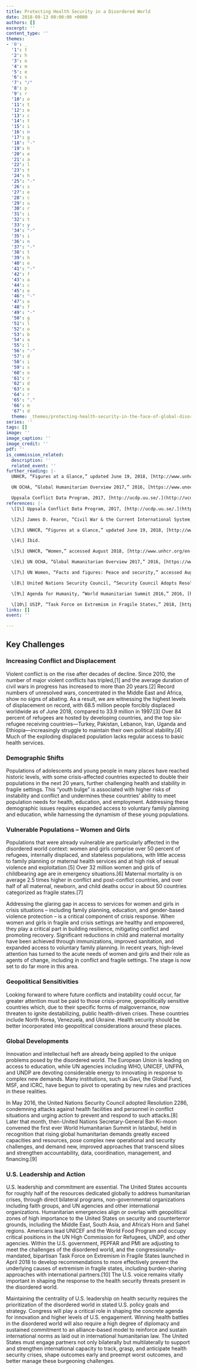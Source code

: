 ```yaml
---
title: Protecting Health Security in a Disordered World
date: 2018-09-13 00:00:00 +0000
authors: []
excerpt: ''
content_type: ''
themes:
- '0': _
  '1': t
  '2': h
  '3': e
  '4': m
  '5': e
  '6': s
  '7': "/"
  '8': p
  '9': r
  '10': o
  '11': t
  '12': e
  '13': c
  '14': t
  '15': i
  '16': n
  '17': g
  '18': "-"
  '19': h
  '20': e
  '21': a
  '22': l
  '23': t
  '24': h
  '25': "-"
  '26': s
  '27': e
  '28': c
  '29': u
  '30': r
  '31': i
  '32': t
  '33': y
  '34': "-"
  '35': i
  '36': n
  '37': "-"
  '38': t
  '39': h
  '40': e
  '41': "-"
  '42': f
  '43': a
  '44': c
  '45': e
  '46': "-"
  '47': o
  '48': f
  '49': "-"
  '50': g
  '51': l
  '52': o
  '53': b
  '54': a
  '55': l
  '56': "-"
  '57': d
  '58': i
  '59': s
  '60': o
  '61': r
  '62': d
  '63': e
  '64': r
  '65': "."
  '66': m
  '67': d
  theme: _themes/protecting-health-security-in-the-face-of-global-disorder.md
series: ''
tags: []
image: ''
image_caption: ''
image_credit: ''
pdf: ''
is_commission_related:
  description: ''
  related_event: ''
further_reading: |-
  UNHCR, “Figures at a Glance,” updated June 19, 2018, [http://www.unhcr.org/en-us/figures-at-a-glance.html.](http://www.unhcr.org/en-us/figures-at-a-glance.html. "http://www.unhcr.org/en-us/figures-at-a-glance.html.")

  UN OCHA, “Global Humanitarian Overview 2017,” 2016, [https://www.unocha.org/sites/dms/Documents/GHO_2017.pdf.](https://www.unocha.org/sites/dms/Documents/GHO_2017.pdf. "https://www.unocha.org/sites/dms/Documents/GHO_2017.pdf.")

  Uppsala Conflict Data Program, 2017, [http://ucdp.uu.se/.](http://ucdp.uu.se/. "http://ucdp.uu.se/.")
references: |-
  \[1\] Uppsala Conflict Data Program, 2017, [http://ucdp.uu.se/.](http://ucdp.uu.se/. "http://ucdp.uu.se/.")

  \[2\] James D. Fearon, “Civil War & the Current International System,” Daedalus 146, no. 4 (2017): 18-32, [https://www.mitpressjournals.org/doi/abs/10.1162/DAED_a_00456.](https://www.mitpressjournals.org/doi/abs/10.1162/DAED_a_00456. "https://www.mitpressjournals.org/doi/abs/10.1162/DAED_a_00456.")

  \[3\] UNHCR, “Figures at a Glance,” updated June 19, 2018, [http://www.unhcr.org/en-us/figures-at-a-glance.html.](http://www.unhcr.org/en-us/figures-at-a-glance.html. "http://www.unhcr.org/en-us/figures-at-a-glance.html.")

  \[4\] Ibid.

  \[5\] UNHCR, “Women,” accessed August 2018, [http://www.unhcr.org/en-us/women.html.](http://www.unhcr.org/en-us/women.html. "http://www.unhcr.org/en-us/women.html.")

  \[6\] UN OCHA, “Global Humanitarian Overview 2017,” 2016, [https://www.unocha.org/sites/dms/Documents/GHO_2017.pdf.](https://www.unocha.org/sites/dms/Documents/GHO_2017.pdf. "https://www.unocha.org/sites/dms/Documents/GHO_2017.pdf.")

  \[7\] UN Women, “Facts and figures: Peace and security,” accessed August 2018, [http://www.unwomen.org/en/what-we-do/peace-and-security/facts-and-figures#notes.](http://www.unwomen.org/en/what-we-do/peace-and-security/facts-and-figures#notes. "http://www.unwomen.org/en/what-we-do/peace-and-security/facts-and-figures#notes.")

  \[8\] United Nations Security Council, “Security Council Adopts Resolution 2286 (2016), Strongly Condemning Attacks against Medical Facilities, Personnel in Conflict Situations,” May 3, 2016, [https://www.un.org/press/en/2016/sc12347.doc.htm.](https://www.un.org/press/en/2016/sc12347.doc.htm. "https://www.un.org/press/en/2016/sc12347.doc.htm.")

  \[9\] Agenda for Humanity, “World Humanitarian Summit 2016,” 2016, [https://www.agendaforhumanity.org/summit.](https://www.agendaforhumanity.org/summit. "https://www.agendaforhumanity.org/summit.")

  \[10\] USIP, “Task Force on Extremism in Fragile States,” 2018, [https://www.usip.org/programs/task-force-extremism-fragile-states.](https://www.usip.org/programs/task-force-extremism-fragile-states. "https://www.usip.org/programs/task-force-extremism-fragile-states.")
links: []
event: ''

---
```

## Key Challenges

### Increasing Conflict and Displacement

Violent conflict is on the rise after decades of decline. Since 2010, the number of major violent conflicts has tripled,\[1\] and the average duration of civil wars in progress has increased to more than 20 years.\[2\] Record numbers of unresolved wars, concentrated in the Middle East and Africa, show no signs of abating. As a result, we are witnessing the highest levels of displacement on record, with 68.5 million people forcibly displaced worldwide as of June 2018, compared to 33.9 million in 1997.\[3\] Over 84 percent of refugees are hosted by developing countries, and the top six-refugee receiving countries—Turkey, Pakistan, Lebanon, Iran, Uganda and Ethiopia—increasingly struggle to maintain their own political stability.\[4\] Much of the exploding displaced population lacks regular access to basic health services.

 

### Demographic Shifts

Populations of adolescents and young people in many places have reached historic levels, with some crisis-affected countries expected to double their populations in the next 20 years, further challenging health and stability in fragile settings. This “youth bulge” is associated with higher risks of instability and conflict and undermines these countries’ ability to meet population needs for health, education, and employment. Addressing these demographic issues requires expanded access to voluntary family planning and education, while harnessing the dynamism of these young populations.

 

### Vulnerable Populations – Women and Girls

Populations that were already vulnerable are particularly affected in the disordered world context: women and girls comprise over 50 percent of refugees, internally displaced, and stateless populations, with little access to family planning or maternal health services and at high risk of sexual violence and exploitation.\[5\] Over 32 million women and girls of childbearing age are in emergency situations.\[6\] Maternal mortality is on average 2.5 times higher in conflict and post-conflict countries, and over half of all maternal, newborn, and child deaths occur in about 50 countries categorized as fragile states.\[7\]

 

Addressing the glaring gap in access to services for women and girls in crisis situations – including family planning, education, and gender-based violence protection – is a critical component of crisis response. When women and girls in fragile and crisis settings are healthy and empowered, they play a critical part in building resilience, mitigating conflict and promoting recovery. Significant reductions in child and maternal mortality have been achieved through immunizations, improved sanitation, and expanded access to voluntary family planning. In recent years, high-level attention has turned to the acute needs of women and girls and their role as agents of change, including in conflict and fragile settings. The stage is now set to do far more in this area.

 

### Geopolitical Sensitivities

Looking forward to where future conflicts and instability could occur, far greater attention must be paid to those crisis-prone, geopolitically sensitive countries which, due to their specific forms of malgovernance, now threaten to ignite destabilizing, public health-driven crises. These countries include North Korea, Venezuela, and Ukraine. Health security should be better incorporated into geopolitical considerations around these places.

 

### Global Developments

Innovation and intellectual heft are already being applied to the unique problems posed by the disordered world. The European Union is leading on access to education, while UN agencies including WHO, UNICEF, UNFPA, and UNDP are devoting considerable energy to innovating in response to complex new demands. Many institutions, such as Gavi, the Global Fund, MSF, and ICRC, have begun to pivot to operating by new rules and practices in these realities.

 

In May 2016, the United Nations Security Council adopted Resolution 2286, condemning attacks against health facilities and personnel in conflict situations and urging action to prevent and respond to such attacks.\[8\] Later that month, then-United Nations Secretary-General Ban Ki-moon convened the first ever World Humanitarian Summit in Istanbul, held in recognition that rising global humanitarian demands greatly exceed capacities and resources, pose complex new operational and security challenges, and demand new, improved approaches that transcend siloes and strengthen accountability, data, coordination, management, and financing.\[9\]

 

### U.S. Leadership and Action

U.S. leadership and commitment are essential. The United States accounts for roughly half of the resources dedicated globally to address humanitarian crises, through direct bilateral programs, non-governmental organizations including faith groups, and UN agencies and other international organizations. Humanitarian emergencies align or overlap with geopolitical zones of high importance to the United States on security and counterterror grounds, including the Middle East, South Asia, and Africa’s Horn and Sahel regions. Americans lead UNICEF and the World Food Program and occupy critical positions in the UN High Commission for Refugees, UNDP, and other agencies. Within the U.S. government, PEPFAR and PMI are adjusting to meet the challenges of the disordered world, and the congressionally-mandated, bipartisan Task Force on Extremism in Fragile States launched in April 2018 to develop recommendations to more effectively prevent the underlying causes of extremism in fragile states, including burden-sharing approaches with international partners.\[10\] The U.S. voice remains vitally important in shaping the response to the health security threats present in the disordered world.

 

Maintaining the centrality of U.S. leadership on health security requires the prioritization of the disordered world in stated U.S. policy goals and strategy. Congress will play a critical role in shaping the concrete agenda for innovation and higher levels of U.S. engagement. Winning health battles in the disordered world will also require a high degree of diplomacy and sustained commitment to an alliance-based model to reinforce and sustain international norms as laid out in international humanitarian law. The United States must engage partners not only bilaterally but multilaterally to support and strengthen international capacity to track, grasp, and anticipate health security crises, shape outcomes early and preempt worst outcomes, and better manage these burgeoning challenges.